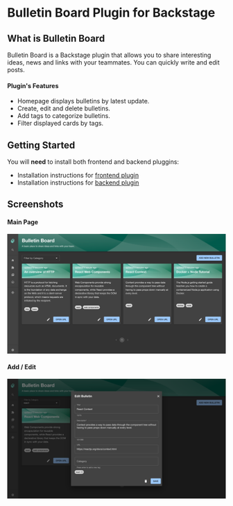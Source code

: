 # Bulletin Board Plugin for Backstage

## What is Bulletin Board

Bulletin Board is a Backstage plugin that allows you to share interesting ideas, news and links with your teammates. You can quickly write and edit posts.

#### Plugin's Features

- Homepage displays bulletins by latest update.
- Create, edit and delete bulletins.
- Add tags to categorize bulletins.
- Filter displayed cards by tags.

## Getting Started

You will **need** to install both frontend and backend pluggins:

- Installation instructions for [frontend plugin](./plugins/bulletin-board/README.md)
- Installation instructions for [backend plugin](./plugins/bulletin-board-backend/README.md)

## Screenshots

#### Main Page

![homepage](media/homepage.png)

#### Add / Edit

![add/edit](media/edit.png)
